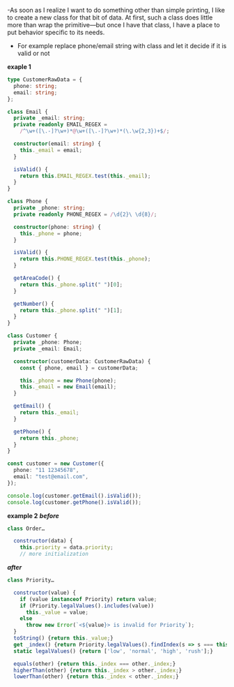 -As soon as I realize I want to do something other than simple printing, I like to create a new class for that bit of data.
At first, such a class does little more than wrap the primitive—but once I have that class, I have a place to put behavior specific to its needs.

- For example replace phone/email string with class and let it decide if it is valid or not

**exaple 1**

```ts
type CustomerRawData = {
  phone: string;
  email: string;
};

class Email {
  private _email: string;
  private readonly EMAIL_REGEX =
    /^\w+([\.-]?\w+)*@\w+([\.-]?\w+)*(\.\w{2,3})+$/;

  constructor(email: string) {
    this._email = email;
  }

  isValid() {
    return this.EMAIL_REGEX.test(this._email);
  }
}

class Phone {
  private _phone: string;
  private readonly PHONE_REGEX = /\d{2}\ \d{8}/;

  constructor(phone: string) {
    this._phone = phone;
  }

  isValid() {
    return this.PHONE_REGEX.test(this._phone);
  }

  getAreaCode() {
    return this._phone.split(" ")[0];
  }

  getNumber() {
    return this._phone.split(" ")[1];
  }
}

class Customer {
  private _phone: Phone;
  private _email: Email;

  constructor(customerData: CustomerRawData) {
    const { phone, email } = customerData;

    this._phone = new Phone(phone);
    this._email = new Email(email);
  }

  getEmail() {
    return this._email;
  }

  getPhone() {
    return this._phone;
  }
}

const customer = new Customer({
  phone: "11 12345678",
  email: "test@email.com",
});

console.log(customer.getEmail().isValid());
console.log(customer.getPhone().isValid());
```

**example 2**
**_before_**

```javascript
class Order…

  constructor(data) {
    this.priority = data.priority;
    // more initialization
```

**_after_**

```javascript
class Priority…

  constructor(value) {
    if (value instanceof Priority) return value;
    if (Priority.legalValues().includes(value))
      this._value = value;
    else
      throw new Error(`<${value}> is invalid for Priority`);
  }
  toString() {return this._value;}
  get _index() {return Priority.legalValues().findIndex(s => s === this._value);}
  static legalValues() {return ['low', 'normal', 'high', 'rush'];}

  equals(other) {return this._index === other._index;}
  higherThan(other) {return this._index > other._index;}
  lowerThan(other) {return this._index < other._index;}
```
